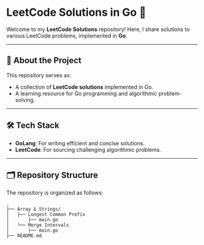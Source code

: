 # LeetCode Solutions in Go 🚀

Welcome to my **LeetCode Solutions** repository! Here, I share solutions to various LeetCode problems, implemented in **Go**.

---

## 📖 About the Project

This repository serves as:

- A collection of **LeetCode solutions** implemented in Go.
- A learning resource for Go programming and algorithmic problem-solving.

---

## 🛠️ Tech Stack

- **GoLang**: For writing efficient and concise solutions.
- **LeetCode**: For sourcing challenging algorithmic problems.

---

## 🗂️ Repository Structure

The repository is organized as follows:

```plaintext
.
├── Array & Strings/
│   ├── Longest Common Prefix
│       ├── main.go
│   └── Merge Intervals
│       ├── main.go
├── README.md
